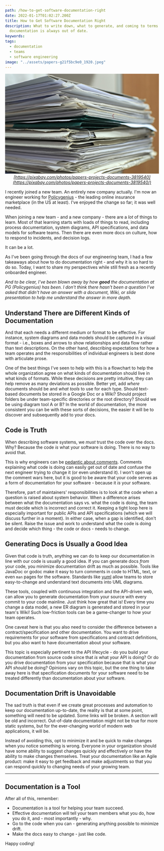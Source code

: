 ```yaml
---
path: /how-to-get-software-documentation-right
date: 2022-01-17T01:02:27.200Z
title: How to Get Software Documentation Right
description: What to write down, what to generate, and coming to terms that
  documentation is always out of date.
keywords:
tags:
  - documentation
  - teams
  - software engineering
image: "../assets/papers-g21f5bc9e0_1920.jpeg"
---
```

<center>

![stack of papers](../assets/papers-g21f5bc9e0_1920.jpeg)
*[https://pixabay.com/photos/papers-projects-documents-3819540](https://pixabay.com/photos/papers-projects-documents-3819540/)*

</center>

I recently joined a new team. An entirely new company actually. I'm now an engineer working for [Policygenius](https://grnh.se/0ebea2c41us) - the leading online insurance marketplace (in the US at least). I've enjoyed the change so far; it was well needed.

When joining a new team - and a new company - there are a *lot* of things to learn. Most of that learning starts with loads of things to read, including process documentation, system diagrams, API specifications, and data models for software teams. Then there are even more docs on culture, how to respond to incidents, and decision logs. 

It can be a lot.

As I've been going through the docs of our engineering team, I had a few takeaways about how to do documentation right - and why it is so hard to do so. Today, I want to share my perspectives while still fresh as a recently onboarded engineer.

*And to be clear, I've been blown away by how **good** the documentation at PG (Policygenius) has been. I don't think there hasn't been a question I've asked that didn't have an answer with a document, Wiki, or slide presentation to help me understand the answer in more depth.*

## Understand There are Different Kinds of Documentation

And that each needs a different medium or format to be effective. For instance, system diagrams and data models should be captured in a visual format - i.e., boxes and arrows to show relationships and data flow rather than text descriptions. On the other hand, describing expectations for how a team operates and the responsibilities of individual engineers is best done with articulate prose. 

One of the best things I've seen to help with this is a flowchart to help the whole organization agree on what kinds of documentation should live in what kinds of formats. While these decisions are pretty intuitive, they can help remove as many deviations as possible. Better yet, add *where* documents should be and *what tools* to use for each type. Should text-based documents be stored in a Google Doc or a Wiki? Should project folders be under team-specific directories or the root directory? Should we be using diagram tool A or B? In the world of documentation, the more consistent you can be with these sorts of decisions, the easier it will be to discover and subsequently add to your docs. 

## Code is Truth

When describing software systems, we *must* trust the code over the docs. Why? Because the code *is* what your software is doing. There is no way to avoid that. 

This is why engineers can be [pedantic about comments](https://stackoverflow.blog/2021/12/23/best-practices-for-writing-code-comments/). Comments explaining what code is doing can easily get out of date and confuse the next engineer trying to change it (or even understand it). I won't open up the comment wars here, but it is good to be aware that your code serves as a form of documentation for your software - because it *is* your software.

Therefore, part of maintainers' responsibilities is to look at the code when a question is raised about system behavior. When a difference arises between what the documentation says vs. what the code is doing, the team must decide which is incorrect and correct it. Keeping a tight loop here is especially important for public APIs and API specifications (which we will discuss further in a moment). In either case, when a gap is identified, don't be silent. Raise the issue and work to understand what the code is doing and decide which thing - the code or docs  - needs to change.

## Generating Docs is Usually a Good Idea

Given that code is truth, anything we can do to keep our documentation in line with our code is usually a good idea. If you can generate docs *from* your code, you minimize documentation drift as much as possible. Tools like JavaDoc or godoc make it easy to turn comments in code to HTML, text, or even `man` pages for the software. Standards like [yuml](https://yuml.me/) allow teams to store easy-to-change and understand text documents into UML diagrams. 

These tools, coupled with continuous integration and the API-driven web, can allow you to generate documentation from your source with every commit to your code mainline. Just think how great that is! Every time you change a data model, a new ER diagram is generated and stored in your team's Wiki! Such low-friction tools can be a game-changer to how your team operates.

One caveat here is that you also need to consider the difference between a contract/specification and other documentation. You want to drive requirements for your software from specifications and contract definitions, but you also want to have documentation about your software. 

This topic is especially pertinent to the API lifecycle - do you build your documentation from source code since that *is* what your API is doing? Or do you drive documentation from your specification because that is what your API *should* be doing? Opinions vary on this topic, but the one thing to take away here is that specification documents for your software need to be treated differently than documentation about your software.

## Documentation Drift is Unavoidable

The sad truth is that even if we create great processes and automation to keep our documentation up-to-date, the reality is that at some point, something will need to be updated. Some links will be broken. A section will be old and incorrect. Out-of-date documentation might not be true for more static systems, but for the ever-changing world of modern web applications, it will be.

Instead of avoiding this, opt to minimize it and be quick to make changes when you notice something is wrong. Everyone in your organization should have some ability to suggest changes quickly and effectively or have the ability to make changes themselves. Treat your documentation like an Agile product: make it easy to get feedback and make adjustments so that you can respond quickly to changing needs of your growing team. 

- - -

## Documentation is a Tool

After all of this, remember:

* Documentation is a tool for helping your team succeed.
* Effective documentation will tell your team members what you do, how you do it, and - most importantly - why.
* Go to the code when you can - generating anything possible to minimize drift.
* Make the docs easy to change - just like code.

Happy coding!